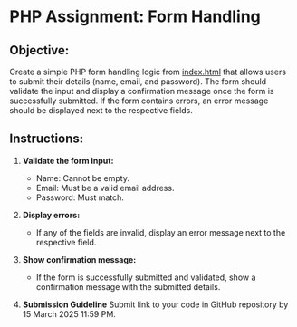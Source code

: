# PHP Assignment: Form Handling

## Objective:

Create a simple PHP form handling logic from [index.html](/class/w3/form-handling/assignment/index.html) that allows users to submit their details (name, email, and password). The form should validate the input and display a confirmation message once the form is successfully submitted. If the form contains errors, an error message should be displayed next to the respective fields.

## Instructions:

1. **Validate the form input:**

   - Name: Cannot be empty.
   - Email: Must be a valid email address.
   - Password: Must match.

2. **Display errors:**

   - If any of the fields are invalid, display an error message next to the respective field.

3. **Show confirmation message:**

   - If the form is successfully submitted and validated, show a confirmation message with the submitted details.

4. **Submission Guideline**
   Submit link to your code in GitHub repository by 15 March 2025 11:59 PM.
